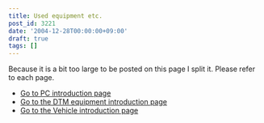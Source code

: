 ```yaml
---
title: Used equipment etc.
post_id: 3221
date: '2004-12-28T00:00:00+09:00'
draft: true
tags: []
---
```


Because it is a bit too large to be posted on this page I split it. Please refer to each page.

*   [Go to PC introduction page](https://danmaq.com/category/goods?tag=pc)
*   [Go to the DTM equipment introduction page](https://danmaq.com/category/goods?tag=dtm)
*   [Go to the Vehicle introduction page](https://danmaq.com/category/goods?tag=vehicles)

